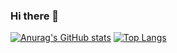 ### Hi there 👋
[![Anurag's GitHub stats](https://github-readme-stats.vercel.app/api?username=c04nh&show_icons=true&theme=radical&include_all_commits=true&line_height=27px)](https://github.com/anuraghazra/github-readme-stats)
[![Top Langs](https://github-readme-stats.vercel.app/api/top-langs/?username=c04nh&theme=radical&card_width=445px)](https://github.com/anuraghazra/github-readme-stats)
<!--
**c04nh/c04nh** is a ✨ _special_ ✨ repository because its `README.md` (this file) appears on your GitHub profile.

Here are some ideas to get you started:

- 🔭 I’m currently working on ...
- 🌱 I’m currently learning ...
- 👯 I’m looking to collaborate on ...
- 🤔 I’m looking for help with ...
- 💬 Ask me about ...
- 📫 How to reach me: ...
- 😄 Pronouns: ...
- ⚡ Fun fact: ...
-->
